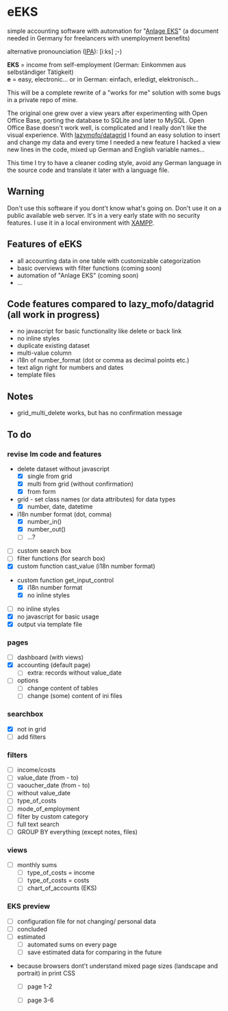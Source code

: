 # eEKS

simple accounting software with automation for "[Anlage EKS][1]" (a document needed in Germany for freelancers with unemployment benefits)

alternative pronounciation ([IPA][2]): [iːks] ;-)

__EKS__ = income from self-employment (German: Einkommen aus selbständiger Tätigkeit)  
__e__ = easy, electronic... or in German: einfach, erledigt, elektronisch...

This will be a complete rewrite of a "works for me" solution with some bugs in a private repo of mine.

The original one grew over a view years after experimenting with Open Office Base, porting the database to SQLite and later to MySQL. Open Office Base doesn't work well, is complicated and I really don't like the visual experience. With [lazymofo/datagrid][3] I found an easy solution to insert and change my data and every time I needed a new feature I hacked a view new lines in the code, mixed up German and English variable names...

This time I try to have a cleaner coding style, avoid any German language in the source code and translate it later with a language file.

## Warning

Don't use this software if you dont't know what's going on. Don't use it on a public available web server. It's in a very early state with no security features. I use it in a local environment with [XAMPP][4].

## Features of eEKS

* all accounting data in one table with customizable categorization
* basic overviews with filter functions (coming soon)
* automation of "Anlage EKS" (coming soon)
* ...

## Code features compared to lazy_mofo/datagrid (all work in progress)

* no javascript for basic functionality like delete or back link
* no inline styles
* duplicate existing dataset
* multi-value column
* i18n of number_format (dot or comma as decimal points etc.)
* text align right for numbers and dates
* template files

## Notes

* grid_multi_delete works, but has no confirmation message

## To do

### revise lm code and features

* delete dataset without javascript
  * [x] single from grid
  * [x] multi from grid (without confirmation)
  * [x] from form
* grid - set class names (or data attributes) for data types
  * [x] number, date, datetime
* i18n number format (dot, comma)
  * [x] number_in()
  * [x] number_out()
  * [ ] ...?
* [ ] custom search box
* [ ] filter functions (for search box)
* [x] custom function cast_value (i18n number format)
* custom function get_input_control
  * [x] i18n number format
  * [x] no inline styles
* [ ] no inline styles
* [x] no javascript for basic usage
* [x] output via template file

### pages

* [ ] dashboard (with views)
* [x] accounting (default page)
  * [ ] extra: records without value_date
* [ ] options
  * [ ] change content of tables
  * [ ] change (some) content of ini files

### searchbox

* [x] not in grid
* [ ] add filters

### filters

* [ ] income/costs
* [ ] value_date (from - to)
* [ ] vaoucher_date (from - to)
* [ ] without value_date
* [ ] type_of_costs
* [ ] mode_of_employment
* [ ] filter by custom category
* [ ] full text search
* [ ] GROUP BY everything (except notes, files)

### views

* [ ] monthly sums
  * [ ] type_of_costs = income
  * [ ] type_of_costs = costs
  * [ ] chart_of_accounts (EKS)

### EKS preview

* [ ] configuration file for not changing/ personal data
* [ ] concluded
* [ ] estimated
  * [ ] automated sums on every page
  * [ ] save estimated data for comparing in the future
* because browsers dont't understand mixed page sizes (landscape and portrait) in print CSS
  * [ ] page 1-2
  * [ ] page 3-6










 [1]: https://www3.arbeitsagentur.de/web/content/DE/Formulare/Detail/index.htm?dfContentId=L6019022DSTBAI516946
 [2]: https://en.wiktionary.org/wiki/Wiktionary:International_Phonetic_Alphabet
 [3]: https://github.com/lazymofo/datagrid
 [4]: https://www.apachefriends.org/index.html